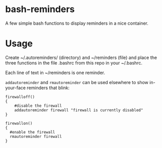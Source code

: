 # bash-reminders
A few simple bash functions to display reminders in a nice container.

# Usage
Create ~/.autoreminders/ (directory) and ~/reminders (file) and place
the three functions in the file .bashrc from this repo in your ~/.bashrc.

Each line of text in ~/reminders is one reminder.

`addautoreminder` and `rmautoreminder` can be used elsewhere to show
in-your-face reminders that blink:
```
firewalloff()
{
    #disable the firewall
    addautoreminder firewall "firewall is currently disabled"
}

firewallon()
{
  #enable the firewall
  rmautoreminder firewall
}

```
